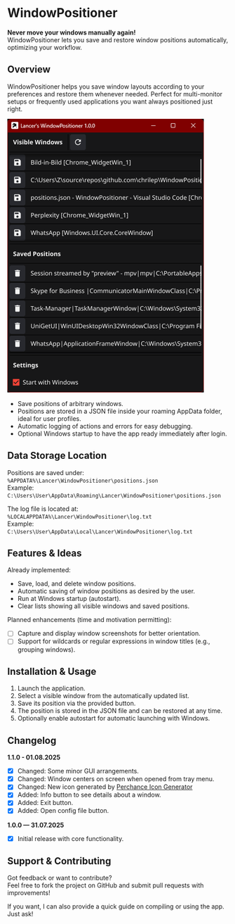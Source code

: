 # WindowPositioner

**Never move your windows manually again!**  
WindowPositioner lets you save and restore window positions automatically, optimizing your workflow.

## Overview

WindowPositioner helps you save window layouts according to your preferences and restore them whenever needed. Perfect for multi-monitor setups or frequently used applications you want always positioned just right.

![WindowPositioner App Screenshot](https://raw.githubusercontent.com/chrilep/WindowPositioner/refs/heads/main/res/gui.png)

- Save positions of arbitrary windows.
- Positions are stored in a JSON file inside your roaming AppData folder, ideal for user profiles.
- Automatic logging of actions and errors for easy debugging.
- Optional Windows startup to have the app ready immediately after login.

## Data Storage Location

Positions are saved under:  
`%APPDATA%\Lancer\WindowPositioner\positions.json`  
Example:  
`C:\Users\User\AppData\Roaming\Lancer\WindowPositioner\positions.json`

The log file is located at:  
`%LOCALAPPDATA%\Lancer\WindowPositioner\log.txt`  
Example:  
`C:\Users\User\AppData\Local\Lancer\WindowPositioner\log.txt`

## Features & Ideas

Already implemented:

- Save, load, and delete window positions.
- Automatic saving of window positions as desired by the user.
- Run at Windows startup (autostart).
- Clear lists showing all visible windows and saved positions.

Planned enhancements (time and motivation permitting):

- [ ] Capture and display window screenshots for better orientation.
- [ ] Support for wildcards or regular expressions in window titles (e.g., grouping windows).

## Installation & Usage

1. Launch the application.
2. Select a visible window from the automatically updated list.
3. Save its position via the provided button.
4. The position is stored in the JSON file and can be restored at any time.
5. Optionally enable autostart for automatic launching with Windows.

## Changelog

**1.1.0 - 01.08.2025**

- [x] Changed: Some minor GUI arrangements.
- [x] Changed: Window centers on screen when opened from tray menu.
- [x] Changed: New icon generated by [Perchance Icon Generator](https://perchance.org/ai-icon-generator)
- [x] Added: Info button to see details about a window.
- [x] Added: Exit button.
- [x] Added: Open config file button.

**1.0.0 — 31.07.2025**

- [x] Initial release with core functionality.

## Support & Contributing

Got feedback or want to contribute?  
Feel free to fork the project on GitHub and submit pull requests with improvements!

If you want, I can also provide a quick guide on compiling or using the app. Just ask!
